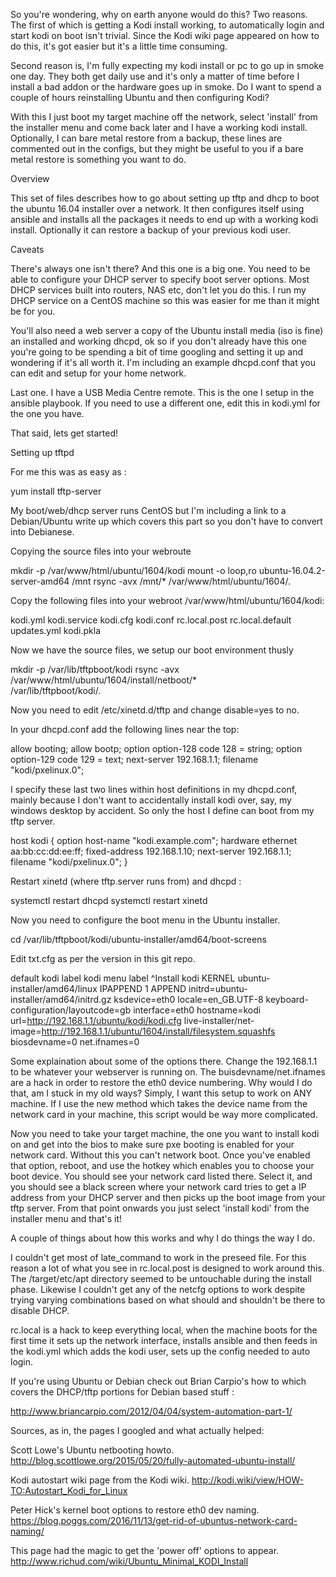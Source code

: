 

So you're wondering, why on earth anyone would do this? Two reasons. The
first of which is getting a Kodi install working, to automatically login
and start kodi on boot isn't trivial. Since the Kodi wiki page appeared
on how to do this, it's got easier but it's a little time consuming.

Second reason is, I'm fully expecting my kodi install or pc to go up in
smoke one day. They both get daily use and it's only a matter of time
before I install a bad addon or the hardware goes up in smoke. Do I want
to spend a couple of hours reinstalling Ubuntu and then configuring Kodi?

With this I just boot my target machine off the network, select 'install'
from the installer menu and come back later and I have a working kodi
install. Optionally, I can bare metal restore from a backup, these lines
are commented out in the configs, but they might be useful to you if a
bare metal restore is something you want to do.

Overview

This set of files describes how to go about setting up tftp and dhcp
to boot the ubuntu 16.04 installer over a network. It then configures
itself using ansible and installs all the packages it needs to end up
with a working kodi install. Optionally it can restore a backup of your
previous kodi user.

Caveats

There's always one isn't there? And this one is a big one. You need to
be able to configure your DHCP server to specify boot server options. Most
DHCP services built into routers, NAS etc, don't let you do this. I run
my DHCP service on a CentOS machine so this was easier for me than it might
be for you.

You'll also need a web server
a copy of the Ubuntu install media (iso is fine)
an installed and working dhcpd, ok so if you don't already have
this one you're going to be spending a bit of time googling and 
setting it up and wondering if it's all worth it. I'm including an
example dhcpd.conf that you can edit and setup for your home network.

Last one. I have a USB Media Centre remote. This is the one I setup in 
the ansible playbook. If you need to use a different one, edit this in
kodi.yml for the one you have.

That said, lets get started!

Setting up tftpd

For me this was as easy as :

   yum install tftp-server

My boot/web/dhcp server runs CentOS but I'm including a link to a Debian/Ubuntu
write up which covers this part so you don't have to convert into Debianese.

Copying the source files into your webroute

   mkdir -p /var/www/html/ubuntu/1604/kodi
   mount -o loop,ro ubuntu-16.04.2-server-amd64 /mnt
   rsync -avx /mnt/* /var/www/html/ubuntu/1604/.

Copy the following files into your webroot /var/www/html/ubuntu/1604/kodi:

   kodi.yml
   kodi.service
   kodi.cfg
   kodi.conf
   rc.local.post
   rc.local.default
   updates.yml
   kodi.pkla

Now we have the source files, we setup our boot environment thusly

   mkdir -p /var/lib/tftpboot/kodi
   rsync -avx /var/www/html/ubuntu/1604/install/netboot/* \
     /var/lib/tftpboot/kodi/.

Now you need to edit /etc/xinetd.d/tftp and change disable=yes to no.

In your dhcpd.conf add the following lines near the top:

   allow booting;
   allow bootp;
   option option-128 code 128 = string;
   option option-129 code 129 = text;
   next-server 192.168.1.1;
   filename "kodi/pxelinux.0";

I specify these last two lines within host definitions in my dhcpd.conf, mainly
because I don't want to accidentally install kodi over, say, my windows
desktop by accident. So only the host I define can boot from my tftp server.

   host kodi {
      option host-name "kodi.example.com";
      hardware ethernet aa:bb:cc:dd:ee:ff;
      fixed-address 192.168.1.10;
      next-server 192.168.1.1;
      filename "kodi/pxelinux.0";
   }

Restart xinetd (where tftp.server runs from) and dhcpd :

   systemctl restart dhcpd
   systemctl restart xinetd

Now you need to configure the boot menu in the Ubuntu installer.

   cd /var/lib/tftpboot/kodi/ubuntu-installer/amd64/boot-screens

Edit txt.cfg as per the version in this git repo.

   default kodi
   label kodi
           menu label ^Install kodi
           KERNEL ubuntu-installer/amd64/linux
           IPAPPEND 1
           APPEND initrd=ubuntu-installer/amd64/initrd.gz ksdevice=eth0 locale=en_GB.UTF-8 keyboard-configuration/layoutcode=gb interface=eth0 hostname=kodi url=http://192.168.1.1/ubuntu/kodi/kodi.cfg live-installer/net-image=http://192.168.1.1/ubuntu/1604/install/filesystem.squashfs biosdevname=0 net.ifnames=0

Some explaination about some of the options there. Change the 192.168.1.1 to
be whatever your webserver is running on. The buisdevname/net.ifnames are a
hack in order to restore the eth0 device numbering. Why would I do that, am
I stuck in my old ways? Simply, I want this setup to work on ANY machine. If
I use the new method which takes the device name from the network card in
your machine, this script would be way more complicated.

Now you need to take your target machine, the one you want to install
kodi on and get into the bios to make sure pxe booting is enabled for
your network card. Without this you can't network boot. Once you've
enabled that option, reboot, and use the hotkey which enables you to 
choose your boot device. You should see your network card listed there.
Select it, and you should see a black screen where your network card
tries to get a IP address from your DHCP server and then picks up the
boot image from your tftp server. From that point onwards you just
select 'install kodi' from the installer menu and that's it!

A couple of things about how this works and why I do things the way
I do.

I couldn't get most of late_command to work in the preseed file. For
this reason a lot of what you see in rc.local.post is designed to work
around this. The /target/etc/apt directory seemed to be untouchable
during the install phase. Likewise I couldn't get any of the netcfg
options to work despite trying varying combinations based on what 
should and shouldn't be there to disable DHCP.

rc.local is a hack to keep everything local, when the machine boots
for the first time it sets up the network interface, installs ansible
and then feeds in the kodi.yml which adds the kodi user, sets up the
config needed to auto login. 

If you're using Ubuntu or Debian check out Brian Carpio's how to which
covers the DHCP/tftp portions for Debian based stuff :

http://www.briancarpio.com/2012/04/04/system-automation-part-1/

Sources, as in, the pages I googled and what actually helped:

Scott Lowe's Ubuntu netbooting howto.
http://blog.scottlowe.org/2015/05/20/fully-automated-ubuntu-install/

Kodi autostart wiki page from the Kodi wiki.
http://kodi.wiki/view/HOW-TO:Autostart_Kodi_for_Linux

Peter Hick's kernel boot options to restore eth0 dev naming.
https://blog.poggs.com/2016/11/13/get-rid-of-ubuntus-network-card-naming/

This page had the magic to get the 'power off' options to appear.
http://www.richud.com/wiki/Ubuntu_Minimal_KODI_Install
